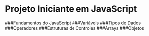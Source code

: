 # Projeto Iniciante em JavaScript

 ###Fundamentos do JavaScript 
 ###Variáveis
 ###Tipos de Dados
 ###Operadores
 ###Estruturas de Controles
 ###Arrays
 ###Objetos
